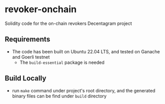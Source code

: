 # revoker-onchain
Solidity code for the on-chain revokers Decentagram project

## Requirements

- The code has been built on Ubuntu 22.04 LTS, and tested on Ganache and Goerli
  testnet
  - The `build-essential` package is needed

## Build Locally

- run `make` command under project's root directory, and the generated binary
  files can be find under `build` directory

